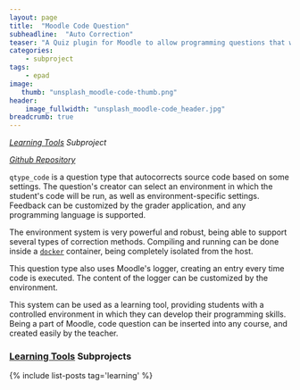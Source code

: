```yaml
---
layout: page
title:  "Moodle Code Question"
subheadline:  "Auto Correction"
teaser: "A Quiz plugin for Moodle to allow programming questions that will be corrected automatically."
categories:
    - subproject
tags:
    - epad
image:
   thumb: "unsplash_moodle-code-thumb.png"
header:
    image_fullwidth: "unsplash_moodle-code_header.jpg"
breadcrumb: true
---
```

*[Learning Tools](/project/learning) Subproject*

*[Github Repository](https://github.com/DilvanLab/MoodleCodeQuestionType)*

`qtype_code` is a question type that autocorrects source code based on some settings.
The question's creator can select an environment in which the student's code will be run, as well as environment-specific settings.
Feedback can be customized by the grader application, and any programming language is supported.

The environment system is very powerful and robust, being able to support several types of correction methods.
Compiling and running can be done inside a [`docker`](https://www.docker.com/) container, being completely isolated from the host.

This question type also uses Moodle's logger, creating an entry every time code is executed.
The content of the logger can be customized by the environment.

This system can be used as a learning tool, providing students with a controlled environment in which they can develop their programming skills.
Being a part of Moodle, code question can be inserted into any course, and created easily by the teacher.

### [Learning Tools](/project/learning) Subprojects

{% include list-posts tag='learning' %}
